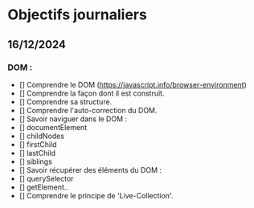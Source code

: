 # Objectifs journaliers

## 16/12/2024

### DOM :

- [] Comprendre le DOM (https://javascript.info/browser-environment)
- [] Comprendre la façon dont il est construit.
-  [] Comprendre sa structure.
-  [] Comprendre l'auto-correction du DOM.
- [] Savoir naviguer dans le DOM :
-  [] documentElement
-  [] childNodes
- [] firstChild
- [] lastChild
- [] siblings
- [] Savoir récupérer des éléments du DOM :
- [] querySelector
- [] getElement..
- [] Comprendre le principe de 'Live-Collection'.
